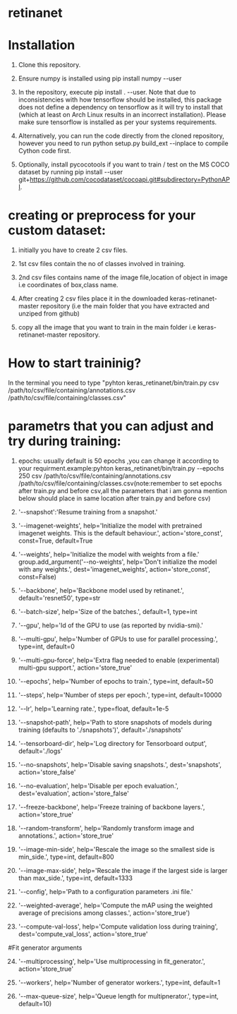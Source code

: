 # retinanet

# Installation

1. Clone this repository.

2. Ensure numpy is installed using pip install numpy --user

3. In the repository, execute pip install . --user. Note that due to inconsistencies with how tensorflow should be installed, this package does not define a dependency on tensorflow as it will try to install that (which at least on Arch Linux results in an incorrect installation). Please make sure tensorflow is installed as per your systems requirements.

4. Alternatively, you can run the code directly from the cloned repository, however you need to run python setup.py build_ext --inplace to compile Cython code first.

5. Optionally, install pycocotools if you want to train / test on the MS COCO dataset by running pip install --user git+https://github.com/cocodataset/cocoapi.git#subdirectory=PythonAPI.

# creating or preprocess for your custom dataset:

1. initially you have to create 2 csv files.

2. 1st csv files contain the no of classes involved in training.

3. 2nd csv files contains name of the image file,location of object in image i.e coordinates of box,class name.

4. After creating 2 csv files place it in the downloaded keras-retinanet-master repository (i.e the main folder that you have extracted and unziped from github)

5. copy all the image that you want to train in the main folder i.e keras-retinanet-master repository.

# How to start traininig?


In the terminal you need to type "pyhton keras_retinanet/bin/train.py csv /path/to/csv/file/containing/annotations.csv /path/to/csv/file/containing/classes.csv"

# parametrs that you can adjust and try during training:

1) epochs: usually default is 50 epochs ,you can change it according to your requirment.example:pyhton keras_retinanet/bin/train.py --epochs 250 csv /path/to/csv/file/containing/annotations.csv /path/to/csv/file/containing/classes.csv(note:remember to set epochs after train.py and before csv,all the parameters that i am gonna mention below should place in same location after train.py and before csv)

2) '--snapshot':'Resume training from a snapshot.'

3) '--imagenet-weights', help='Initialize the model with pretrained imagenet weights. This is the default behaviour.', action='store_const', const=True, default=True

4) '--weights', help='Initialize the model with weights from a file.' group.add_argument('--no-weights', help='Don't initialize the model with any weights.', dest='imagenet_weights', action='store_const', const=False)

5) '--backbone', help='Backbone model used by retinanet.', default='resnet50', type=str

6) '--batch-size', help='Size of the batches.', default=1, type=int

7) '--gpu', help='Id of the GPU to use (as reported by nvidia-smi).'

8) '--multi-gpu', help='Number of GPUs to use for parallel processing.', type=int, default=0

9) '--multi-gpu-force', help='Extra flag needed to enable (experimental) multi-gpu support.', action='store_true'

10) '--epochs', help='Number of epochs to train.', type=int, default=50

11) '--steps', help='Number of steps per epoch.', type=int, default=10000

12) '--lr', help='Learning rate.', type=float, default=1e-5

13) '--snapshot-path', help='Path to store snapshots of models during training (defaults to './snapshots')', default='./snapshots'

14) '--tensorboard-dir', help='Log directory for Tensorboard output', default='./logs'

15) '--no-snapshots', help='Disable saving snapshots.', dest='snapshots', action='store_false'

16) '--no-evaluation', help='Disable per epoch evaluation.', dest='evaluation', action='store_false'

17) '--freeze-backbone', help='Freeze training of backbone layers.', action='store_true'

18) '--random-transform', help='Randomly transform image and annotations.', action='store_true'

19) '--image-min-side', help='Rescale the image so the smallest side is min_side.', type=int, default=800

20) '--image-max-side', help='Rescale the image if the largest side is larger than max_side.', type=int, default=1333

21) '--config', help='Path to a configuration parameters .ini file.'

22) '--weighted-average', help='Compute the mAP using the weighted average of precisions among classes.', action='store_true')

23) '--compute-val-loss', help='Compute validation loss during training', dest='compute_val_loss', action='store_true'

#Fit generator arguments

24) '--multiprocessing', help='Use multiprocessing in fit_generator.', action='store_true'

25) '--workers', help='Number of generator workers.', type=int, default=1

26) '--max-queue-size', help='Queue length for multipnerator.', type=int, default=10)




